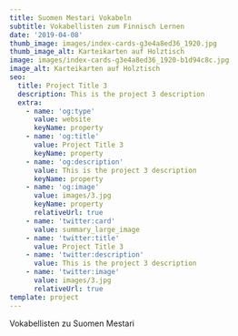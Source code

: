 ```yaml
---
title: Suomen Mestari Vokabeln
subtitle: Vokabellisten zum Finnisch Lernen
date: '2019-04-08'
thumb_image: images/index-cards-g3e4a8ed36_1920.jpg
thumb_image_alt: Karteikarten auf Holztisch
image: images/index-cards-g3e4a8ed36_1920-b1d94c8c.jpg
image_alt: Karteikarten auf Holztisch
seo:
  title: Project Title 3
  description: This is the project 3 description
  extra:
    - name: 'og:type'
      value: website
      keyName: property
    - name: 'og:title'
      value: Project Title 3
      keyName: property
    - name: 'og:description'
      value: This is the project 3 description
      keyName: property
    - name: 'og:image'
      value: images/3.jpg
      keyName: property
      relativeUrl: true
    - name: 'twitter:card'
      value: summary_large_image
    - name: 'twitter:title'
      value: Project Title 3
    - name: 'twitter:description'
      value: This is the project 3 description
    - name: 'twitter:image'
      value: images/3.jpg
      relativeUrl: true
template: project
---
```

Vokabellisten zu Suomen Mestari

